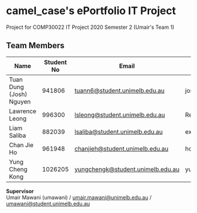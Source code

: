 # camel_case's ePortfolio IT Project
Project for COMP30022 IT Project 2020 Semester 2 (Umair's Team 1)

## Team Members
Name | Student No | Email | GitHub
-- | -- | -- | --
Tuan Dung (Josh) Nguyen |	941806	| tuann6@student.unimelb.edu.au | joshnguyen99
Lawrence Leong	| 996300	|lsleong@student.unimelb.edu.au | Rexrover2
Liam Saliba	| 882039	|lsaliba@student.unimelb.edu.au | exradr
Chan Jie Ho	| 961948	| chanjieh@student.unimelb.edu.au | hochanjie
Yung Cheng Kong	| 1026205	 | yungchengk@student.unimelb.edu.au | yungchengK

**Supervisor**  
Umair Mawani (umawani) / umair.mawani@unimelb.edu.au / umawani@student.unimelb.edu.au
